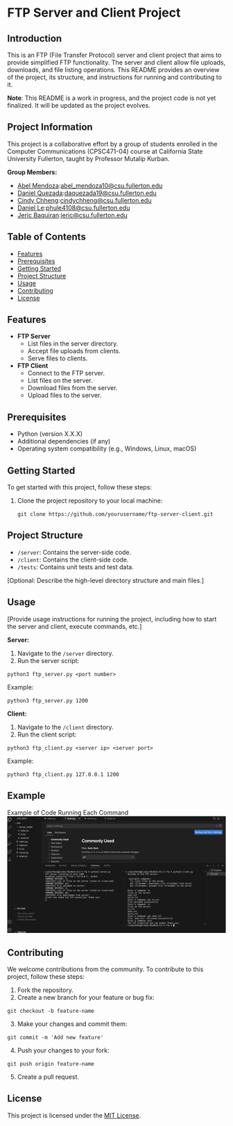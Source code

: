 # FTP Server and Client Project

## Introduction

This is an FTP (File Transfer Protocol) server and client project that aims to provide simplified FTP functionality. The server and client allow file uploads, downloads, and file listing operations. This README provides an overview of the project, its structure, and instructions for running and contributing to it.

**Note**: This README is a work in progress, and the project code is not yet finalized. It will be updated as the project evolves.


## Project Information

This project is a collaborative effort by a group of students enrolled in the Computer Communications (CPSC471-04) course at California State University Fullerton, taught by Professor Mutalip Kurban.

**Group Members:**

- [Abel Mendoza](abel_mendoza10@csu.fullerton.edu):abel_mendoza10@csu.fullerton.edu 
- [Daniel Quezada](daquezada19@csu.fullerton.edu):daquezada19@csu.fullerton.edu
- [Cindy Chheng](cindychheng@csu.fullerton.edu):cindychheng@csu.fullerton.edu
- [Daniel Le](phule4108@csu.fullerton.edu):phule4108@csu.fullerton.edu
- [Jeric Baquiran](jeric@csu.fullerton.edu):jeric@csu.fullerton.edu



## Table of Contents

- [Features](#features)
- [Prerequisites](#prerequisites)
- [Getting Started](#getting-started)
- [Project Structure](#project-structure)
- [Usage](#usage)
- [Contributing](#contributing)
- [License](#license)

## Features

- **FTP Server**
  - List files in the server directory.
  - Accept file uploads from clients.
  - Serve files to clients.
- **FTP Client**
  - Connect to the FTP server.
  - List files on the server.
  - Download files from the server.
  - Upload files to the server.

## Prerequisites

- Python (version X.X.X)
- Additional dependencies (if any)
- Operating system compatibility (e.g., Windows, Linux, macOS)

## Getting Started

To get started with this project, follow these steps:

1. Clone the project repository to your local machine:

   ```shell
   git clone https://github.com/yourusername/ftp-server-client.git
   ```





## Project Structure

* `/server`: Contains the server-side code.
* `/client`: Contains the client-side code.
* `/tests`: Contains unit tests and test data.

[Optional: Describe the high-level directory structure and main files.]

## Usage

[Provide usage instructions for running the project, including how to start the server and client, execute commands, etc.]

**Server:**

1. Navigate to the `/server` directory.
2. Run the server script:

```shell
python3 ftp_server.py <port number>
```

Example:
```shell
python3 ftp_server.py 1200
```

**Client:**

1. Navigate to the `/client` directory.
2. Run the client script:

```shell
python3 ftp_client.py <server ip> <server port>
```

Example:
```shell
python3 ftp_client.py 127.0.0.1 1200
```

## Example
Example of Code Running Each Command
![alt text](screenshot.png)

## Contributing

We welcome contributions from the community. To contribute to this project, follow these steps:

1. Fork the repository.
2. Create a new branch for your feature or bug fix:

```shell
git checkout -b feature-name
```

3. Make your changes and commit them:

```shell
git commit -m 'Add new feature'
```

4. Push your changes to your fork:

```shell
git push origin feature-name
```

5. Create a pull request.

## License

This project is licensed under the [MIT License](https://chat.openai.com/c/LICENSE).
